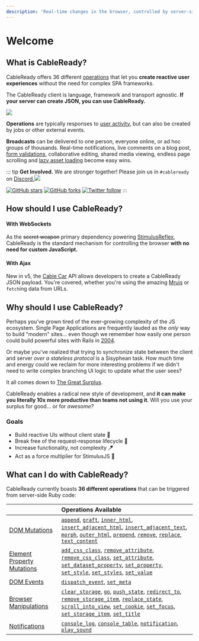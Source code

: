 ```yaml
---
description: 'Real-time changes in the browser, controlled by server-side Ruby.'
---
```


# Welcome

## What is CableReady?

CableReady offers 36 different [operations](./#what-can-i-do-with-cableready) that let you **create reactive user experiences** without the need for complex SPA frameworks.

The CableReady client is language, framework and transport agnostic. **If your server can create JSON, you can use CableReady.**

![](/fantasia.gif)

**Operations** are typically responses to [user activity](https://stimulusreflex.com), but can also be created by jobs or other external events.

**Broadcasts** can be delivered to one person, everyone online, or ad hoc groups of thousands. Real-time notifications, live comments on a blog post, [form validations](https://optimism.leastbad.com/), collaborative editing, shared media viewing, endless page scrolling and [lazy asset loading](https://github.com/julianrubisch/futurism) become easy wins.

::: tip
**Get Involved.** We are stronger together! Please join us in `#cableready` on [Discord.![](https://img.shields.io/discord/629472241427415060)](https://discord.gg/stimulus-reflex)

[![GitHub stars](https://img.shields.io/github/stars/hopsoft/cable_ready?style=social)](https://github.com/hopsoft/cable_ready) [![GitHub forks](https://img.shields.io/github/forks/hopsoft/cable_ready?style=social)](https://github.com/hopsoft/cable_ready) [![Twitter follow](https://img.shields.io/twitter/follow/hopsoft?style=social)](https://twitter.com/hopsoft)
:::

## How should I use CableReady?

#### With WebSockets

As the ~~secret weapon~~ primary dependency powering [StimulusReflex](https://docs.stimulusreflex.com/), CableReady is the standard mechanism for controlling the browser **with no need for custom JavaScript.**

#### With Ajax

New in v5, the [Cable Car](/guide/cable-car) API allows developers to create a CableReady JSON payload. You're covered, whether you're using the amazing [Mrujs](https://mrujs.com) or `fetch`ing data from URLs.

## Why should I use CableReady?

Perhaps you've grown tired of the ever-growing complexity of the JS ecosystem. Single Page Applications are frequently lauded as the _only_ way to build "modern" sites... even though we remember how easily one person could build powerful sites with Rails in [2004](https://www.youtube.com/watch?v=SWEts0rlezA&t=214s).

Or maybe you've realized that trying to synchronize state between the client and server _over a stateless protocol_ is a Sisyphean task. How much time and energy could we reclaim for more interesting problems if we didn't need to write complex branching UI logic to update what the user sees?

It all comes down to [The Great Surplus](https://youtu.be/4PVViBjukAE?t=1079).

CableReady enables a radical new style of development, and **it can make you literally 10x more productive than teams not using it**. Will you use your surplus for good... or for _awesome?_

### Goals

* Build reactive UIs without client state 🥏
* Break free of the request-response lifecycle 🤹
* Increase functionality, not complexity 🪁
* Act as a force multiplier for StimulusJS 🔨

## What can I do with CableReady?

CableReady currently boasts **36 different operations** that can be triggered from server-side Ruby code:

|  | Operations Available |
| :--- | :--- |
| [DOM Mutations](/reference/operations/dom-mutations) | [`append`](/reference/operations/dom-mutations#append), [`graft`](/reference/operations/dom-mutations#graft), [`inner_html`](/reference/operations/dom-mutations#inner-html), [`insert_adjacent_html`](/reference/operations/dom-mutations#insert-adjacent-html), [`insert_adjacent_text`](/reference/operations/dom-mutations#insert-adjacent-text), [`morph`](/reference/operations/dom-mutations#morph), [`outer_html`](/reference/operations/dom-mutations#outer-html), [`prepend`](/reference/operations/dom-mutations#prepend), [`remove`](/reference/operations/dom-mutations#remove), [`replace`](/reference/operations/dom-mutations#replace), [`text_content`](/reference/operations/dom-mutations#text-content) |
| [Element Property Mutations](/reference/operations/element-mutations) | [`add_css_class`](/reference/operations/element-mutations#add-css-class), [`remove_attribute`](/reference/operations/element-mutations#remove-attribute), [`remove_css_class`](/reference/operations/element-mutations#remove-css-class), [`set_attribute`](/reference/operations/element-mutations#set-attribute), [`set_dataset_property`](/reference/operations/element-mutations#set-dataset-property), [`set_property`](/reference/operations/element-mutations#set-property), [`set_style`](/reference/operations/element-mutations#set-style), [`set_styles`](/reference/operations/element-mutations#set-styles), [`set_value`](/reference/operations/element-mutations#set-value) |
| [DOM Events](/reference/operations/event-dispatch) | [`dispatch_event`](/reference/operations/event-dispatch#dispatch-event), [`set_meta`](/reference/operations/event-dispatch#set-meta) |
| [Browser Manipulations](/reference/operations/browser-manipulations) | [`clear_storage`](/reference/operations/browser-manipulations#clear-storage), [`go`](/reference/operations/browser-manipulations#go), [`push_state`](/reference/operations/browser-manipulations#push-state), [`redirect_to`](/reference/operations/browser-manipulations#redirect-to), [`remove_storage_item`](/reference/operations/browser-manipulations#remove-storage-item), [`replace_state`](/reference/operations/browser-manipulations#replace-state), [`scroll_into_view`](/reference/operations/browser-manipulations#scroll-into-view), [`set_cookie`](/reference/operations/browser-manipulations#set-cookie), [`set_focus`](/reference/operations/browser-manipulations#set-focus), [`set_storage_item`](/reference/operations/browser-manipulations#set-storage-item), [`set_title`](/reference/operations/browser-manipulations#set-title) |
| [Notifications](/reference/operations/notifications) | [`console_log`](/reference/operations/notifications#console-log), [`console_table`](/reference/operations/notifications#console-table), [`notification`](/reference/operations/notifications#notification), [`play_sound`](/reference/operations/notifications#play-sound) |

